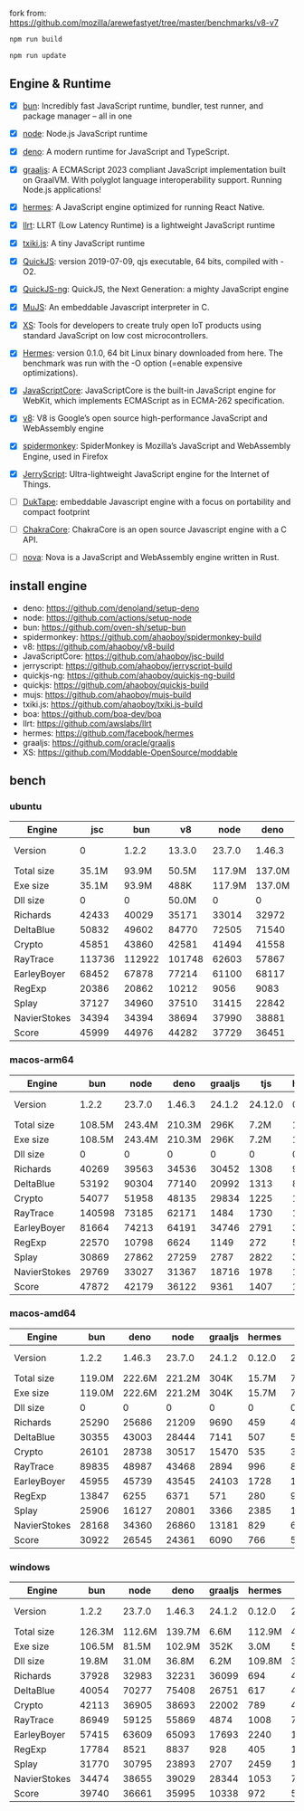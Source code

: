fork from: https://github.com/mozilla/arewefastyet/tree/master/benchmarks/v8-v7

```bash
npm run build

npm run update
```

## Engine & Runtime

- [x] [bun](https://github.com/oven-sh/bun): Incredibly fast JavaScript runtime, bundler, test runner, and package manager – all in one
- [x] [node](https://github.com/nodejs/node): Node.js JavaScript runtime
- [x] [deno](https://github.com/denoland/deno): A modern runtime for JavaScript and TypeScript.
- [x] [graaljs](https://github.com/oracle/graaljs): A ECMAScript 2023 compliant JavaScript implementation built on GraalVM. With polyglot language interoperability support. Running Node.js applications!
- [x] [hermes](https://github.com/facebook/hermes): A JavaScript engine optimized for running React Native.
- [x] [llrt](https://github.com/awslabs/llrt): LLRT (Low Latency Runtime) is a lightweight JavaScript runtime
- [x] [txiki.js](https://github.com/saghul/txiki.js): A tiny JavaScript runtime
- [x] [QuickJS](https://bellard.org/quickjs/): version 2019-07-09, qjs executable, 64 bits, compiled with -O2.
- [x] [QuickJS-ng](https://github.com/quickjs-ng/quickjs): QuickJS, the Next Generation: a mighty JavaScript engine
- [x] [MuJS](https://github.com/ccxvii/mujs): An embeddable Javascript interpreter in C.
- [x] [XS](https://github.com/Moddable-OpenSource/moddable): Tools for developers to create truly open IoT products using standard JavaScript on low cost microcontrollers.
- [x] [Hermes](https://github.com/facebook/hermes): version 0.1.0, 64 bit Linux binary downloaded from here. The benchmark was run with the -O option (=enable expensive optimizations).
- [x] [JavaScriptCore](https://github.com/WebKit/webkit/tree/main/Source/JavaScriptCore): JavaScriptCore is the built-in JavaScript engine for WebKit, which implements ​ECMAScript as in ​ECMA-262 specification.
- [x] [v8](https://v8.dev/): V8 is Google’s open source high-performance JavaScript and WebAssembly engine
- [x] [spidermonkey](https://spidermonkey.dev/): SpiderMonkey is Mozilla’s JavaScript and WebAssembly Engine, used in Firefox
- [x] [JerryScript](https://github.com/jerryscript-project/jerryscript): Ultra-lightweight JavaScript engine for the Internet of Things.
- [ ] [DukTape](https://github.com/svaarala/duktape): embeddable Javascript engine with a focus on portability and compact footprint
- [ ] [ChakraCore](https://github.com/chakra-core/ChakraCore): ChakraCore is an open source Javascript engine with a C API.
- [ ] [nova](https://github.com/trynova/nova): Nova is a JavaScript and WebAssembly engine written in Rust.


## install engine

- deno: https://github.com/denoland/setup-deno
- node: https://github.com/actions/setup-node
- bun: https://github.com/oven-sh/setup-bun
- spidermonkey: https://github.com/ahaoboy/spidermonkey-build
- v8: https://github.com/ahaoboy/v8-build
- JavaScriptCore: https://github.com/ahaoboy/jsc-build
- jerryscript: https://github.com/ahaoboy/jerryscript-build
- quickjs-ng: https://github.com/ahaoboy/quickjs-ng-build
- quickjs: https://github.com/ahaoboy/quickjs-build
- mujs: https://github.com/ahaoboy/mujs-build
- txiki.js: https://github.com/ahaoboy/txiki.js-build
- boa: https://github.com/boa-dev/boa
- llrt: https://github.com/awslabs/llrt
- hermes: https://github.com/facebook/hermes
- graaljs: https://github.com/oracle/graaljs
- XS: https://github.com/Moddable-OpenSource/moddable


## bench

### ubuntu
| Engine | jsc | bun | v8 | node | deno | spidermonkey | graaljs | hermes | llrt | qjs | tjs | qjs(ng) | mujs | xst | boa | jerry |
| --- | --- | --- | --- | --- | --- | --- | --- | --- | --- | --- | --- | --- | --- | --- | --- | --- |
| Version | 0 | 1.2.2 | 13.3.0 | 23.7.0 | 1.46.3 | 134.0 | 24.1.2 | 0.12.0 | 0.5.1-beta | 2024-02-14 | 24.12.0 | 0.8.0 | 1.3.5 | 16.8.1 | 0.20.0 | 3.0.0 |
| Total size | 35.1M | 93.9M | 50.5M | 117.9M | 137.0M | 296.3M | 1.1M | 36.0M | 11.9M | 4.7M | 5.2M | 2.1M | 412K | 2.2M | 27.0M | 456K |
| Exe size | 35.1M | 93.9M | 488K | 117.9M | 137.0M | 296.3M | 1.1M | 36.0M | 11.9M | 4.7M | 5.2M | 2.1M | 412K | 2.2M | 27.0M | 456K |
| Dll size | 0 | 0 | 50.0M | 0 | 0 | 0 | 0 | 0 | 0 | 0 | 0 | 0 | 0 | 0 | 0 | 0 |
| Richards | 42433 | 40029 | 35171 | 33014 | 32972 | 12684 | 35606 | 1120 | 798 | 700 | 707 | 639 | 232 | 87.2 | 61.1 | 277 |
| DeltaBlue | 50832 | 49602 | 84770 | 72505 | 71540 | 12946 | 38567 | 1053 | 722 | 676 | 650 | 602 | 324 | 156 | 55.3 | 279 |
| Crypto | 45851 | 43860 | 42581 | 41494 | 41558 | 17519 | 24352 | 1372 | 682 | 744 | 584 | 380 | 184 | 295 | 80.4 | 294 |
| RayTrace | 113736 | 112922 | 101748 | 62603 | 57867 | 28461 | 3243 | 1577 | 1185 | 914 | 1083 | 710 | 496 | 455 | 165 | 351 |
| EarleyBoyer | 68452 | 67878 | 77214 | 61100 | 68117 | 36710 | 16571 | 3372 | 1970 | 1453 | 1786 | 1222 | 503 | 305 | 195 | 0 |
| RegExp | 20386 | 20862 | 10212 | 9056 | 9083 | 8654 | 1424 | 553 | 197 | 237 | 224 | 180 | 194 | 93 | 49.4 | 0 |
| Splay | 37127 | 34960 | 37510 | 31415 | 22842 | 22508 | 2324 | 3640 | 1704 | 1740 | 1942 | 1107 | 1294 | 397 | 221 | 0 |
| NavierStokes | 34394 | 34394 | 38694 | 37990 | 38881 | 22024 | 33586 | 1877 | 1141 | 1378 | 960 | 966 | 489 | 777 | 170 | 0 |
| Score | 45999 | 44976 | 44282 | 37729 | 36451 | 18357 | 10903 | 1545 | 878 | 847 | 826 | 629 | 379 | 251 | 106 | 0 |
### macos-arm64
| Engine | bun | node | deno | graaljs | tjs | hermes | qjs | llrt | qjs(ng) | xst | mujs | jerry |
| --- | --- | --- | --- | --- | --- | --- | --- | --- | --- | --- | --- | --- |
| Version | 1.2.2 | 23.7.0 | 1.46.3 | 24.1.2 | 24.12.0 | 0.12.0 | 2024-02-14 | 0.5.1-beta | 0.7.0 | 16.8.1 | 1.3.5 | 3.0.0 |
| Total size | 108.5M | 243.4M | 210.3M | 296K | 7.2M | 15.7M | 2.1M | 24.1M | 2.1M | 3.3M | 888K | 1.1M |
| Exe size | 108.5M | 243.4M | 210.3M | 296K | 7.2M | 15.7M | 2.1M | 24.1M | 2.1M | 3.3M | 888K | 1.1M |
| Dll size | 0 | 0 | 0 | 0 | 0 | 0 | 0 | 0 | 0 | 0 | 0 | 0 |
| Richards | 40269 | 39563 | 34536 | 30452 | 1308 | 970 | 1033 | 555 | 698 | 91.7 | 211 | 146 |
| DeltaBlue | 53192 | 90304 | 77140 | 20992 | 1313 | 893 | 1056 | 526 | 654 | 189 | 297 | 205 |
| Crypto | 54077 | 51958 | 48135 | 29834 | 1225 | 1060 | 1285 | 454 | 511 | 398 | 124 | 234 |
| RayTrace | 140598 | 73185 | 62171 | 1484 | 1730 | 1868 | 1210 | 924 | 665 | 617 | 331 | 271 |
| EarleyBoyer | 81664 | 74213 | 64191 | 34746 | 2791 | 3974 | 2059 | 1516 | 1192 | 374 | 491 | 0 |
| RegExp | 22570 | 10798 | 6624 | 1149 | 272 | 547 | 223 | 132 | 140 | 256 | 99.1 | 0 |
| Splay | 30869 | 27862 | 27259 | 2787 | 2822 | 3113 | 2017 | 1685 | 1015 | 394 | 148 | 0 |
| NavierStokes | 29769 | 33027 | 31367 | 18716 | 1978 | 1182 | 2357 | 869 | 864 | 1406 | 368 | 0 |
| Score | 47872 | 42179 | 36122 | 9361 | 1407 | 1387 | 1177 | 660 | 623 | 350 | 226 | 0 |
### macos-amd64
| Engine | bun | deno | node | graaljs | hermes | tjs | llrt | qjs | qjs(ng) | mujs | xst | boa | jerry |
| --- | --- | --- | --- | --- | --- | --- | --- | --- | --- | --- | --- | --- | --- |
| Version | 1.2.2 | 1.46.3 | 23.7.0 | 24.1.2 | 0.12.0 | 24.12.0 | 0.5.1-beta | 2024-02-14 | 0.7.0 | 1.3.5 | 16.8.1 | 0.20.0 | 3.0.0 |
| Total size | 119.0M | 222.6M | 221.2M | 304K | 15.7M | 7.5M | 24.1M | 2.3M | 2.1M | 888K | 3.3M | 50.7M | 1.1M |
| Exe size | 119.0M | 222.6M | 221.2M | 304K | 15.7M | 7.5M | 24.1M | 2.3M | 2.1M | 888K | 3.3M | 50.7M | 1.1M |
| Dll size | 0 | 0 | 0 | 0 | 0 | 0 | 0 | 0 | 0 | 0 | 0 | 0 | 0 |
| Richards | 25290 | 25686 | 21209 | 9690 | 459 | 478 | 396 | 448 | 468 | 143 | 85.8 | 26 | 65.2 |
| DeltaBlue | 30355 | 43003 | 28444 | 7141 | 507 | 547 | 455 | 499 | 507 | 202 | 130 | 23 | 112 |
| Crypto | 26101 | 28738 | 30517 | 15470 | 535 | 307 | 262 | 331 | 296 | 112 | 172 | 38.6 | 114 |
| RayTrace | 89835 | 48987 | 43468 | 2894 | 996 | 835 | 753 | 429 | 521 | 347 | 431 | 74.8 | 153 |
| EarleyBoyer | 45955 | 45739 | 43545 | 24103 | 1728 | 1282 | 1179 | 843 | 900 | 417 | 310 | 84.6 | 0 |
| RegExp | 13847 | 6255 | 6371 | 571 | 280 | 94.7 | 93 | 82.9 | 82.8 | 105 | 111 | 23.5 | 0 |
| Splay | 25906 | 16127 | 20801 | 3366 | 2385 | 1646 | 1471 | 917 | 905 | 513 | 269 | 136 | 0 |
| NavierStokes | 28168 | 34360 | 26860 | 13181 | 829 | 664 | 596 | 822 | 660 | 268 | 442 | 73.8 | 0 |
| Score | 30922 | 26545 | 24361 | 6090 | 766 | 554 | 492 | 450 | 448 | 226 | 207 | 49.2 | 0 |
### windows
| Engine | bun | node | deno | graaljs | hermes | tjs | llrt | mujs | boa | qjs(ng) | xst |
| --- | --- | --- | --- | --- | --- | --- | --- | --- | --- | --- | --- |
| Version | 1.2.2 | 23.7.0 | 1.46.3 | 24.1.2 | 0.12.0 | 24.12.0 | 0.5.1-beta | 1.3.5 | 0.20.0 | 0.7.0 | 0 |
| Total size | 126.3M | 112.6M | 139.7M | 6.6M | 112.9M | 44.1M | 41.9M | 7.5M | 42.4M | 8.6M | 5.9M |
| Exe size | 106.5M | 81.5M | 102.9M | 352K | 3.0M | 5.7M | 12.7M | 664K | 27.4M | 1.8M | 1.3M |
| Dll size | 19.8M | 31.0M | 36.8M | 6.2M | 109.8M | 38.4M | 29.1M | 6.9M | 15.0M | 6.9M | 4.7M |
| Richards | 37928 | 32983 | 32231 | 36099 | 694 | 452 | 422 | 236 | 47.4 | 437 | 0 |
| DeltaBlue | 40054 | 70277 | 75408 | 26751 | 617 | 410 | 383 | 341 | 41.7 | 403 | 0 |
| Crypto | 42113 | 36905 | 38693 | 22002 | 789 | 416 | 418 | 179 | 74.1 | 385 | 0 |
| RayTrace | 86949 | 59125 | 55869 | 4874 | 1008 | 742 | 604 | 462 | 134 | 596 | 0 |
| EarleyBoyer | 57415 | 63609 | 65093 | 17693 | 2240 | 1125 | 983 | 579 | 141 | 0 | 0 |
| RegExp | 17784 | 8521 | 8837 | 928 | 405 | 195 | 181 | 199 | 43.1 | 190 | 0 |
| Splay | 31770 | 30795 | 23893 | 2707 | 2459 | 1434 | 1051 | 1189 | 184 | 1001 | 0 |
| NavierStokes | 34474 | 38655 | 39029 | 28344 | 1053 | 743 | 710 | 495 | 165 | 702 | 0 |
| Score | 39740 | 36661 | 35995 | 10338 | 972 | 583 | 521 | 382 | 88.1 | 0 | 0 |
